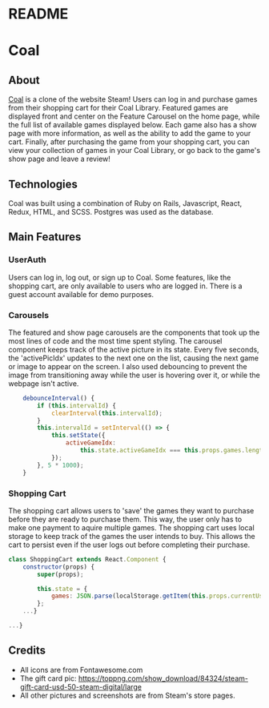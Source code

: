 # README

# Coal

## About

[Coal](https://coal-powered.herokuapp.com/#/) is a clone of the website Steam! Users can log in and purchase games from their shopping cart for their Coal Library. Featured games are displayed front and center on the Feature Carousel on the home page, while the full list of available games displayed below. Each game also has a show page with more information, as well as the ability to add the game to your cart. Finally, after purchasing the game from your shopping cart, you can view your collection of games in your Coal Library, or go back to the game's show page and leave a review!

## Technologies

Coal was built using a combination of Ruby on Rails, Javascript, React, Redux, HTML, and SCSS. Postgres was used as the database.

## Main Features

### UserAuth

Users can log in, log out, or sign up to Coal. Some features, like the shopping cart, are only available to users who are logged in. There is a guest account available for demo purposes.

### Carousels

The featured and show page carousels are the components that took up the most lines of code and the most time spent styling. The carousel component keeps track of the active picture in its state. Every five seconds, the 'activePicIdx' updates to the next one on the list, causing the next game or image to appear on the screen. I also used debouncing to prevent the image from transitioning away while the user is hovering over it, or while the webpage isn't active.

```javascript
    debounceInterval() {
        if (this.intervalId) {
            clearInterval(this.intervalId);
        }
        this.intervalId = setInterval(() => {
            this.setState({
                activeGameIdx:
                    this.state.activeGameIdx === this.props.games.length - 1 ? 0 : this.state.activeGameIdx + 1,
            });
        }, 5 * 1000);
    }
```

### Shopping Cart

The shopping cart allows users to 'save' the games they want to purchase before they are ready to purchase them. This way, the user only has to make one payment to aquire multiple games. The shopping cart uses local storage to keep track of the games the user intends to buy. This allows the cart to persist even if the user logs out before completing their purchase.

```javascript
class ShoppingCart extends React.Component {
    constructor(props) {
        super(props);

        this.state = {
            games: JSON.parse(localStorage.getItem(this.props.currentUserId)),
        };
    ...}

...}

```

## Credits

-   All icons are from Fontawesome.com
-   The gift card pic: https://toppng.com/show_download/84324/steam-gift-card-usd-50-steam-digital/large
-   All other pictures and screenshots are from Steam's store pages.
